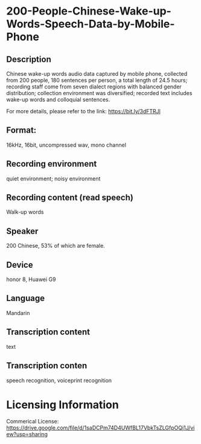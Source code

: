 # 200-People-Chinese-Wake-up-Words-Speech-Data-by-Mobile-Phone


## Description
Chinese wake-up words audio data captured by mobile phone, collected from 200 people, 180 sentences per person, a total length of 24.5 hours; recording staff come from seven dialect regions with balanced gender distribution; collection environment was diversified; recorded text includes wake-up words and colloquial sentences.

For more details, please refer to the link: https://bit.ly/3dFTRJl

## Format:
16kHz, 16bit, uncompressed wav, mono channel

## Recording environment
quiet environment; noisy environment

## Recording content (read speech)
Walk-up words

## Speaker
200 Chinese, 53% of which are female.

## Device
honor 8, Huawei G9

## Language
Mandarin

## Transcription content
text

## Transcription conten
speech recognition, voiceprint recognition

# Licensing Information
Commerical License: https://drive.google.com/file/d/1saDCPm74D4UWfBL17VbkTsZLGfpOQj1J/view?usp=sharing
